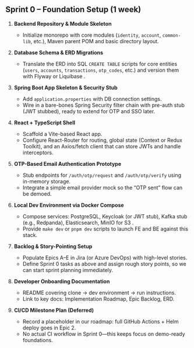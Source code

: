 ## Sprint 0 – Foundation Setup (1 week)

1. **Backend Repository & Module Skeleton**

   * Initialize monorepo with core modules (`identity`, `account`, `common-lib`, etc.), Maven parent POM and basic directory layout.

2. **Database Schema & ERD Migrations**

   * Translate the ERD into SQL `CREATE TABLE` scripts for core entities (`users`, `accounts`, `transactions`, `otp_codes`, etc.) and version them with Flyway or Liquibase .

3. **Spring Boot App Skeleton & Security Stub**

   * Add `application.properties` with DB connection settings.
   * Wire in a bare-bones Spring Security filter chain with pre-auth stub (JWT stubbed), ready to extend for OTP and SSO later.

4. **React + TypeScript Shell**

   * Scaffold a Vite-based React app.
   * Configure React-Router for routing, global state (Context or Redux Toolkit), and an Axios/fetch client that can store JWTs and handle interceptors.

5. **OTP-Based Email Authentication Prototype**

   * Stub endpoints for `/auth/otp/request` and `/auth/otp/verify` using in-memory storage.
   * Integrate a simple email provider mock so the “OTP sent” flow can be demoed.

6. **Local Dev Environment via Docker Compose**

   * Compose services: PostgreSQL, Keycloak (or JWT stub), Kafka stub (e.g., Redpanda), Elasticsearch, MinIO for S3 .
   * Provide `make dev` or `pnpm dev` scripts to launch FE and BE against this stack.

7. **Backlog & Story-Pointing Setup**

   * Populate Epics A–E in Jira (or Azure DevOps) with high-level stories.
   * Define Sprint 0 tasks as above and assign rough story points, so we can start sprint planning immediately.

8. **Developer Onboarding Documentation**

   * README covering clone → dev environment → run instructions.
   * Link to key docs: Implementation Roadmap, Epic Backlog, ERD.

9. **CI/CD Milestone Plan (Deferred)**

   * Record a placeholder in our roadmap: full GitHub Actions + Helm deploy goes in Epic 2.
   * No actual CI workflow in Sprint 0—this keeps focus on demo-ready foundations.

